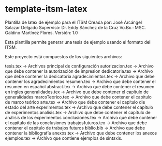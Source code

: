 # template-itsm-latex
Plantilla de latex de ejemplo para el ITSM
Creada por: José Arcángel Salazar Delgado
Supervisó: Dr. Eddy Sánchez de la Cruz
Vo.Bo.: MSC. Galdino Martínez Flores.
Versión: 1.0

Esta plantilla permite generar una tesis de ejemplo usando el formato del ITSM.

Este proyecto está compuestos de los siguientes archivos:

tesis.tex -> 			Archivos principal de configuración
autorizacion.tex -> 	Archivo que debe contener la autorización de impresion
dedicatoria.tex -> 		Archivo que debe contener la dedicatoria
agradecimientos.tex -> 	Archivo que debe contener los agradecimientos
resumen.tex -> 			Archivo que debe contener el resumen en español
abstract.tex -> 		Archivo que debe contener el resumen en ingles
generalidades.tex -> 	Archivo que debe contener el capítulo de generalidades
marcoTeorico.tex -> 	Archivo que debe contener el capítulo de marco teórico
arte.tex -> 			Archivo que debe contener el capítulo dle estado del arte
experimentos.tex -> 	Archivo que debe contener el capítulo de experimentos
analisis.tex -> 		Archivo que debe contener el capítulo de análisis de los experimentos
conclusiones.tex -> 	Archivo que debe contener el capítulo de las conclusiones
trabajosfuturos.tex -> 	Archivo que debe contener el capítulo de trabajos futuros
biblio.bib -> 			Archivo que debe contener la bibliografía
anexos.tex -> 			Archivo que debe contener los anexos
ejemplos.tex -> 		Archivo que contiene ejemplos de sintaxis.